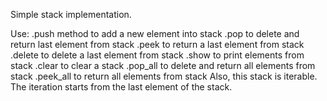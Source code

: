 Simple stack implementation.

Use:
 .push method to add a new element into stack
 .pop to delete and return last element from stack
 .peek to return a last element from stack
 .delete to delete a last element from stack
 .show to print elements from stack 
 .clear to clear a stack
 .pop_all to delete and return all elements from stack
 .peek_all to return all elements from stack
Also, this stack is iterable. The iteration starts from the last element of the stack.